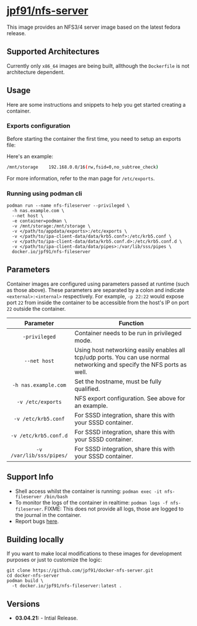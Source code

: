 # [jpf91/nfs-server](https://github.com/jpf91/docker-nfs-server)

This image provides an NFS3/4 server image based on the latest fedora release.

## Supported Architectures

Currently only `x86_64` images are being built, allthough the `Dockerfile` is not architecture dependent.

## Usage

Here are some instructions and snippets to help you get started creating a container.

### Exports configuration

Before starting the container the first time, you need to setup an exports file:

Here's an example:
```bash
/mnt/storage	192.168.0.0/16(rw,fsid=0,no_subtree_check)
```

For more information, refer to the man page for `/etc/exports`.


### Running using podman cli

```
podman run --name nfs-fileserver --privileged \
  -h nas.example.com \
  --net host \
  -e container=podman \
  -v /mnt/storage:/mnt/storage \
  -v </path/to/appdata/exports>:/etc/exports \
  -v </path/to/ipa-client-data/data/krb5.conf>:/etc/krb5.conf \
  -v </path/to/ipa-client-data/data/krb5.conf.d>:/etc/krb5.conf.d \
  -v </path/to/ipa-client-data/data/pipes>:/var/lib/sss/pipes \
  docker.io/jpf91/nfs-fileserver
```

## Parameters

Container images are configured using parameters passed at runtime (such as those above). These parameters are separated by a colon and indicate `<external>:<internal>` respectively. For example, `-p 22:22` would expose port `22` from inside the container to be accessible from the host's IP on port `22` outside the container.

| Parameter | Function |
| :----: | --- |
| `-privileged` | Container needs to be run in privileged mode. |
| `--net host` | Using host networking easily enables all tcp/udp ports. You can use normal networking and specify the NFS ports as well. |
| `-h nas.example.com` | Set the hostname, must be fully qualified. |
| `-v /etc/exports` | NFS export configuration. See above for an example. |
| `-v /etc/krb5.conf` | For SSSD integration, share this with your SSSD container. |
| `-v /etc/krb5.conf.d` | For SSSD integration, share this with your SSSD container. |
| `-v /var/lib/sss/pipes/` | For SSSD integration, share this with your SSSD container. |

## Support Info

* Shell access whilst the container is running: `podman exec -it nfs-fileserver /bin/bash`
* To monitor the logs of the container in realtime: `podman logs -f nfs-fileserver`. FIXME: This does not provide all logs, those are logged to the journal in the container.
* Report bugs [here](https://github.com/jpf91/docker-nfs-server).

## Building locally

If you want to make local modifications to these images for development purposes or just to customize the logic:
```
git clone https://github.com/jpf91/docker-nfs-server.git
cd docker-nfs-server
podman build \
  -t docker.io/jpf91/nfs-fileserver:latest .
```

## Versions

* **03.04.21:** - Intial Release.